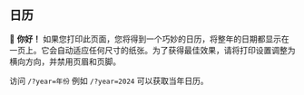 ## 日历

👋 **你好！** 如果您打印此页面，您将得到一个巧妙的日历，将整年的日期都显示在一页上。它会自动适应任何尺寸的纸张。为了获得最佳效果，请将打印设置调整为横向方向，并禁用页眉和页脚。

访问 `/?year=年份` 例如 `/?year=2024` 可以获取当年日历。